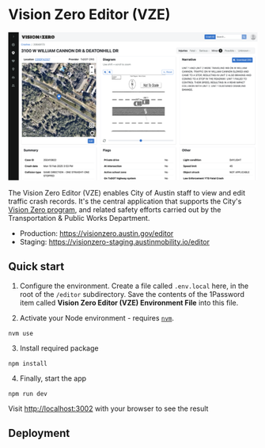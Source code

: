 
# Vision Zero Editor (VZE)

![Vision Zero Editor](../docs/images/editor-crash-details.png)

The Vision Zero Editor (VZE) enables City of Austin staff to view and edit traffic crash records. It's the central application that supports the City's [Vision Zero program](https://www.austintexas.gov/department/vision-zero), and related safety efforts carried out by the Transportation & Public Works Department.

- Production: https://visionzero.austin.gov/editor
- Staging: https://visionzero-staging.austinmobility.io/editor

## Quick start

1. Configure the environment. Create a file called `.env.local`  here, in the root of the `/editor` subdirectory. Save the contents of the 1Password item called **Vision Zero Editor (VZE) Environment File** into this file.

2. Activate your Node environment - requires [`nvm`](https://github.com/nvm-sh/nvm).

```shell
nvm use
```

3. Install required package

```shell
npm install
```

4. Finally, start the app 

```
npm run dev
```

Visit [http://localhost:3002](http://localhost:3002) with your browser to see the result

## Deployment

